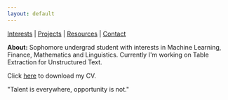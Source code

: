 ```yaml
---
layout: default
---
```


[Interests](/about) \| [Projects](/project) \| [Resources](/resources) \| [Contact](/contact)

**About:** Sophomore undergrad student with interests in Machine Learning, Finance, Mathematics and Linguistics. Currently I'm working on Table Extraction for Unstructured Text.


Click [here](Ajwad_Javed_CV.pdf) to download my CV.

"Talent is everywhere, opportunity is not."
